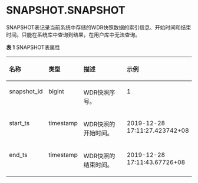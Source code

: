 # SNAPSHOT.SNAPSHOT<a name="ZH-CN_TOPIC_0245374864"></a>

SNAPSHOT表记录当前系统中存储的WDR快照数据的索引信息、开始时间和结束时间。只能在系统库中查询到结果，在用户库中无法查询。

**表 1**  SNAPSHOT表属性

<a name="zh-cn_topic_0237122760_table1849198112610"></a>
<table><thead align="left"><tr id="zh-cn_topic_0237122760_row1049111811261"><th class="cellrowborder" valign="top" width="17.16171617161716%" id="mcps1.2.5.1.1"><p id="zh-cn_topic_0237122760_p124917872618"><a name="zh-cn_topic_0237122760_p124917872618"></a><a name="zh-cn_topic_0237122760_p124917872618"></a>名称</p>
</th>
<th class="cellrowborder" valign="top" width="14.831483148314831%" id="mcps1.2.5.1.2"><p id="zh-cn_topic_0237122760_p1742412117418"><a name="zh-cn_topic_0237122760_p1742412117418"></a><a name="zh-cn_topic_0237122760_p1742412117418"></a>类型</p>
</th>
<th class="cellrowborder" valign="top" width="31.863186318631865%" id="mcps1.2.5.1.3"><p id="zh-cn_topic_0237122760_p36483315516"><a name="zh-cn_topic_0237122760_p36483315516"></a><a name="zh-cn_topic_0237122760_p36483315516"></a>描述</p>
</th>
<th class="cellrowborder" valign="top" width="36.14361436143614%" id="mcps1.2.5.1.4"><p id="zh-cn_topic_0237122760_p349117862618"><a name="zh-cn_topic_0237122760_p349117862618"></a><a name="zh-cn_topic_0237122760_p349117862618"></a>示例</p>
</th>
</tr>
</thead>
<tbody><tr id="zh-cn_topic_0237122760_row549114817269"><td class="cellrowborder" valign="top" width="17.16171617161716%" headers="mcps1.2.5.1.1 "><p id="zh-cn_topic_0237122760_p19772193013920"><a name="zh-cn_topic_0237122760_p19772193013920"></a><a name="zh-cn_topic_0237122760_p19772193013920"></a>snapshot_id</p>
</td>
<td class="cellrowborder" valign="top" width="14.831483148314831%" headers="mcps1.2.5.1.2 "><p id="zh-cn_topic_0237122760_p1342513113418"><a name="zh-cn_topic_0237122760_p1342513113418"></a><a name="zh-cn_topic_0237122760_p1342513113418"></a>bigint</p>
</td>
<td class="cellrowborder" valign="top" width="31.863186318631865%" headers="mcps1.2.5.1.3 "><p id="zh-cn_topic_0237122760_p76481311059"><a name="zh-cn_topic_0237122760_p76481311059"></a><a name="zh-cn_topic_0237122760_p76481311059"></a>WDR快照序号。</p>
</td>
<td class="cellrowborder" valign="top" width="36.14361436143614%" headers="mcps1.2.5.1.4 "><p id="zh-cn_topic_0237122760_p69119379920"><a name="zh-cn_topic_0237122760_p69119379920"></a><a name="zh-cn_topic_0237122760_p69119379920"></a>1</p>
</td>
</tr>
<tr id="zh-cn_topic_0237122760_row1749268132613"><td class="cellrowborder" valign="top" width="17.16171617161716%" headers="mcps1.2.5.1.1 "><p id="zh-cn_topic_0237122760_p167721330999"><a name="zh-cn_topic_0237122760_p167721330999"></a><a name="zh-cn_topic_0237122760_p167721330999"></a>start_ts</p>
</td>
<td class="cellrowborder" valign="top" width="14.831483148314831%" headers="mcps1.2.5.1.2 "><p id="zh-cn_topic_0237122760_p204256118415"><a name="zh-cn_topic_0237122760_p204256118415"></a><a name="zh-cn_topic_0237122760_p204256118415"></a>timestamp</p>
</td>
<td class="cellrowborder" valign="top" width="31.863186318631865%" headers="mcps1.2.5.1.3 "><p id="zh-cn_topic_0237122760_p96484311356"><a name="zh-cn_topic_0237122760_p96484311356"></a><a name="zh-cn_topic_0237122760_p96484311356"></a>WDR快照的开始时间。</p>
</td>
<td class="cellrowborder" valign="top" width="36.14361436143614%" headers="mcps1.2.5.1.4 "><p id="zh-cn_topic_0237122760_p891119376918"><a name="zh-cn_topic_0237122760_p891119376918"></a><a name="zh-cn_topic_0237122760_p891119376918"></a>2019-12-28 17:11:27.423742+08</p>
</td>
</tr>
<tr id="zh-cn_topic_0237122760_row1749210872610"><td class="cellrowborder" valign="top" width="17.16171617161716%" headers="mcps1.2.5.1.1 "><p id="zh-cn_topic_0237122760_p197729301894"><a name="zh-cn_topic_0237122760_p197729301894"></a><a name="zh-cn_topic_0237122760_p197729301894"></a>end_ts</p>
</td>
<td class="cellrowborder" valign="top" width="14.831483148314831%" headers="mcps1.2.5.1.2 "><p id="zh-cn_topic_0237122760_p194251111646"><a name="zh-cn_topic_0237122760_p194251111646"></a><a name="zh-cn_topic_0237122760_p194251111646"></a>timestamp</p>
</td>
<td class="cellrowborder" valign="top" width="31.863186318631865%" headers="mcps1.2.5.1.3 "><p id="zh-cn_topic_0237122760_p76480311155"><a name="zh-cn_topic_0237122760_p76480311155"></a><a name="zh-cn_topic_0237122760_p76480311155"></a>WDR快照的结束时间。</p>
</td>
<td class="cellrowborder" valign="top" width="36.14361436143614%" headers="mcps1.2.5.1.4 "><p id="zh-cn_topic_0237122760_p99113371791"><a name="zh-cn_topic_0237122760_p99113371791"></a><a name="zh-cn_topic_0237122760_p99113371791"></a>2019-12-28 17:11:43.67726+08</p>
</td>
</tr>
</tbody>
</table>


